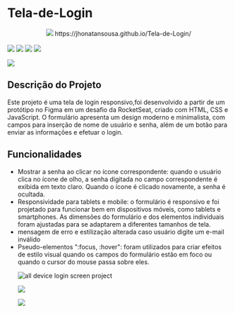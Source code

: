 # Tela-de-Login


<div style="flex" align="center">
  <img src="https://img.shields.io/website-up-down-green-red/http/monip.org.svg">
https://jhonatansousa.github.io/Tela-de-Login/
</div>
<br>
<div style="flex">
<img src="https://img.shields.io/badge/HTML5-E34F26?style=for-the-badge&logo=html5&logoColor=white">

<img src="https://img.shields.io/badge/CSS3-1572B6?style=for-the-badge&logo=css3&logoColor=white">

<img src="https://img.shields.io/badge/JavaScript-F7DF1E?style=for-the-badge&logo=javascript&logoColor=black">
  
<img src="https://img.shields.io/badge/Figma-F24E1E?style=for-the-badge&logo=figma&logoColor=white">
  
<a target="_blank" href="https://www.linkedin.com/in/jhonatan-s-da-silva-a1a77b268/"><img src="https://img.shields.io/badge/LinkedIn-0077B5?style=for-the-badge&logo=linkedin&logoColor=white"></a>
</div>


<div>
<h2>Descrição do Projeto</h2>
<p>Este projeto é uma tela de login responsivo,foi desenvolvido a partir de um protótipo no Figma em um desafio da RocketSeat, criado com HTML, CSS e JavaScript. O formulário apresenta um design moderno e minimalista, com campos para inserção de nome de usuário e senha, além de um botão para enviar as informações e efetuar o login.</p>
</div>
<h2>Funcionalidades</h2>
<ul>
<li>Mostrar a senha ao clicar no ícone correspondente: quando o usuário clica no ícone de olho, a senha digitada no campo correspondente é exibida em texto claro. Quando o ícone é clicado novamente, a senha é ocultada.</li>
<li>Responsividade para tablets e mobile: o formulário é responsivo e foi projetado para funcionar bem em dispositivos móveis, como tablets e smartphones. As dimensões do formulário e dos elementos individuais foram ajustadas para se adaptarem a diferentes tamanhos de tela.</li>
<li>mensagem de erro e estilização alterada caso usuário digite um e-mail inválido</li>
<li>Pseudo-elementos ":focus, :hover": foram utilizados para criar efeitos de estilo visual quando os campos do formulário estão em foco ou quando o cursor do mouse passa sobre eles.</li>


![all device login screen project](https://user-images.githubusercontent.com/126415306/225780951-c5f65758-6701-46a2-9340-1fcd43210891.png)
  
<img src="http://ForTheBadge.com/images/badges/built-with-love.svg">


<a target="_blank" href="https://www.linkedin.com/in/jhonatan-s-da-silva-a1a77b268/"><img src="https://img.shields.io/badge/LinkedIn-0077B5?style=for-the-badge&logo=linkedin&logoColor=white"></a>
